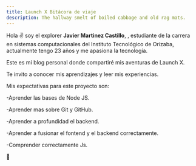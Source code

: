 ```yaml
---
title: Launch X Bitácora de viaje
description: The hallway smelt of boiled cabbage and old rag mats.
---
```


Hola ✌️  soy el explorer **Javier Martinez Castillo**, , estudiante de la carrera en sistemas computacionales del Instituto Tecnológico de Orizaba, actualmente tengo 23 años y me apasiona la tecnología.

Este es mi blog personal donde compartiré mis aventuras de Launch X.

Te invito a conocer mis aprendizajes y leer mis experiencias.

Mis expectativas para este proyecto son:

-Aprender las bases de Node JS.

-Aprender mas sobre Git y GitHub.

-Aprender a profundidad el backend.

-Aprender a fusionar el fontend y el backend correctamente.

-Comprender correctamente Js.

🚀
